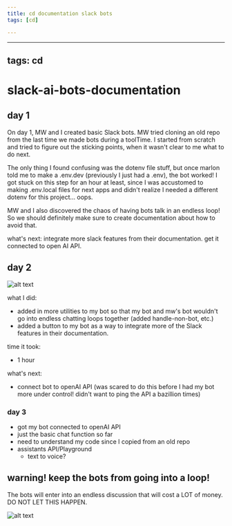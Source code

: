 ```yaml
---
title: cd documentation slack bots
tags: [cd]

---
```


---
tags: cd
---

# slack-ai-bots-documentation

## day 1

On day 1, MW and I created basic Slack bots. MW tried cloning an old repo from the last time we made bots during a toolTime. I started from scratch and tried to figure out the sticking points, when it wasn't clear to me what to do next. 

The only thing I found confusing was the dotenv file stuff, but once marlon told me to make a .env.dev (previously I just had a .env), the bot worked! I got stuck on this step for an hour at least, since I was accustomed to making .env.local files for next apps and didn't realize I needed a different dotenv for this project... oops.

MW and I also discovered the chaos of having bots talk in an endless loop! So we should definitely make sure to create documentation about how to avoid that. 

what's next: integrate more slack features from their documentation. get it connected to open AI API. 



## day 2
![alt text](https://files.slack.com/files-pri/T0HTW3H0V-F067VV052DD/screen_shot_2023-12-01_at_4.26.00_pm.png?pub_secret=b125b224cd)


what I did: 
* added in more utilities to my bot so that my bot and mw's bot wouldn't go into endless chatting loops together (added handle-non-bot, etc.)
* added a button to my bot as a way to integrate more of the Slack features in their documentation.

time it took: 
* 1 hour

what's next:
* connect bot to openAI API (was scared to do this before I had my bot more under control! didn't want to ping the API a bazillion times)

### day 3

* got my bot connected to openAI API
* just the basic chat function so far
* need to understand my code since I copied from an old repo
* assistants API/Playground
    * text to voice?

## warning! keep the bots from going into a loop!
The bots will enter into an endless discussion that will cost a LOT of money. DO NOT LET THIS HAPPEN.

![alt text](https://files.slack.com/files-pri/T0HTW3H0V-F06803DC3MK/screen_shot_2023-11-30_at_1.44.22_pm.png?pub_secret=4953b8e01b)